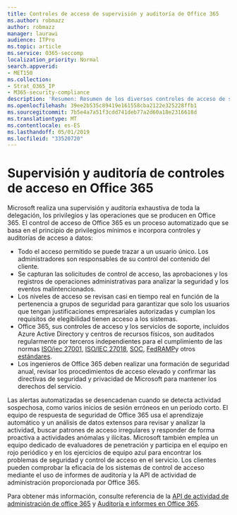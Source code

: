 ```yaml
---
title: Controles de acceso de supervisión y auditoría de Office 365
ms.author: robmazz
author: robmazz
manager: laurawi
audience: ITPro
ms.topic: article
ms.service: O365-seccomp
localization_priority: Normal
search.appverid:
- MET150
ms.collection:
- Strat_O365_IP
- M365-security-compliance
description: 'Resumen: Resumen de los diversos controles de acceso de supervisión y auditoría disponibles en Office 365.'
ms.openlocfilehash: 39ee2b535c89419e161558cba2122e325228ffb1
ms.sourcegitcommit: 7b5e4a7a51f3cdd741deb77a2d60a18e2316618d
ms.translationtype: MT
ms.contentlocale: es-ES
ms.lasthandoff: 05/01/2019
ms.locfileid: "33520720"
---
```

# <a name="monitoring-and-auditing-access-controls-in-office-365"></a>Supervisión y auditoría de controles de acceso en Office 365

Microsoft realiza una supervisión y auditoría exhaustiva de toda la delegación, los privilegios y las operaciones que se producen en Office 365. El control de acceso de Office 365 es un proceso automatizado que se basa en el principio de privilegios mínimos e incorpora controles y auditorías de acceso a datos:

- Todo el acceso permitido se puede trazar a un usuario único. Los administradores son responsables de su control del contenido del cliente.
- Se capturan las solicitudes de control de acceso, las aprobaciones y los registros de operaciones administrativas para analizar la seguridad y los eventos malintencionados.
- Los niveles de acceso se revisan casi en tiempo real en función de la pertenencia a grupos de seguridad para garantizar que solo los usuarios que tengan justificaciones empresariales autorizadas y cumplan los requisitos de elegibilidad tienen acceso a los sistemas.
- Office 365, sus controles de acceso y los servicios de soporte, incluidos Azure Active Directory y centros de recursos físicos, son auditados regularmente por terceros independientes para el cumplimiento de las normas [ISO/iec 27001](https://www.microsoft.com/en-us/TrustCenter/Compliance/iso-iec-27001), [ISO/IEC 27018](https://www.microsoft.com/en-us/TrustCenter/Compliance/iso-iec-27018), [SOC](https://www.microsoft.com/en-us/TrustCenter/Compliance/SOC), [ FedRAMP](https://www.microsoft.com/en-us/TrustCenter/Compliance/FedRAMP)y otros [estándares](https://www.microsoft.com/en-us/TrustCenter/Compliance?service=Office#Icons).
- Los ingenieros de Office 365 deben realizar una formación de seguridad anual, revisar los procedimientos de acceso elevado y confirmar las directivas de seguridad y privacidad de Microsoft para mantener los derechos del servicio.

Las alertas automatizadas se desencadenan cuando se detecta actividad sospechosa, como varios inicios de sesión erróneos en un período corto. El equipo de respuesta de seguridad de Office 365 usa el aprendizaje automático y un análisis de datos extensos para revisar y analizar la actividad, buscar patrones de acceso irregulares y responder de forma proactiva a actividades anómalas y ilícitas. Microsoft también emplea un equipo dedicado de evaluadores de penetración y participa en el equipo en rojo periódico y en los ejercicios de equipo azul para encontrar los problemas de seguridad y control de acceso en el servicio. Los clientes pueden comprobar la eficacia de los sistemas de control de acceso mediante el uso de informes de auditoría y la API de actividad de administración proporcionada por Office 365.

Para obtener más información, consulte referencia de la [API de actividad de administración de office 365](https://msdn.microsoft.com/en-us/library/office/mt227394.aspx) y [Auditoría e informes en Office 365](office-365-auditing-and-reporting-overview.md).
